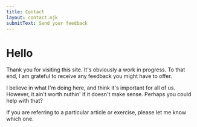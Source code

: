 ```yaml
---
title: Contact
layout: contact.njk
submitText: Send your feedback
---
```


# Hello

Thank you for visiting this site. It's obviously a work in progress.
To that end, I am grateful to receive any feedback you might have to offer.

I believe in what I'm doing here, and think it's important for all of us. However, it ain't worth nuthin' if it doesn't make sense. Perhaps you could help with that?

If you are referring to a particular article or exercise, please let me know which one.
